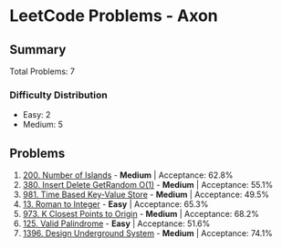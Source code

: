 # LeetCode Problems - Axon

## Summary
Total Problems: 7

### Difficulty Distribution

- Easy: 2
- Medium: 5

## Problems

1. [200. Number of Islands](https://leetcode.com/problems/number-of-islands/) - **Medium** | Acceptance: 62.8%
2. [380. Insert Delete GetRandom O(1)](https://leetcode.com/problems/insert-delete-getrandom-o1/) - **Medium** | Acceptance: 55.1%
3. [981. Time Based Key-Value Store](https://leetcode.com/problems/time-based-key-value-store/) - **Medium** | Acceptance: 49.5%
4. [13. Roman to Integer](https://leetcode.com/problems/roman-to-integer/) - **Easy** | Acceptance: 65.3%
5. [973. K Closest Points to Origin](https://leetcode.com/problems/k-closest-points-to-origin/) - **Medium** | Acceptance: 68.2%
6. [125. Valid Palindrome](https://leetcode.com/problems/valid-palindrome/) - **Easy** | Acceptance: 51.6%
7. [1396. Design Underground System](https://leetcode.com/problems/design-underground-system/) - **Medium** | Acceptance: 74.1%